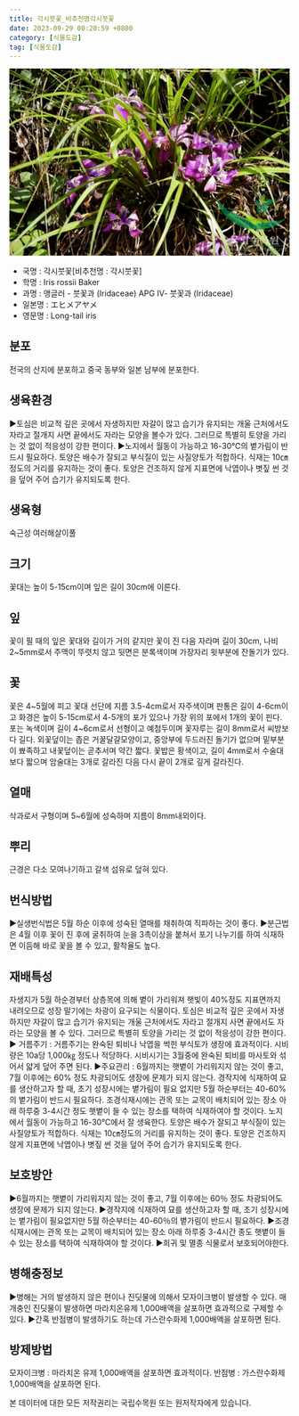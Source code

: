 ```yaml
---
title: 각시붓꽃_비추천명각시붓꽃
date: 2023-09-29 00:20:59 +0800
category: [식물도감]
tag: [식물도감]
---
```




![각시붓꽃[비추천명 : 각시붓꽃]](/assets/img/fileUpload/plants/basic/Iridaceae/Iris/15244/1_th2.JPG)
- 국명 : 각시붓꽃[비추천명 : 각시붓꽃]
- 학명 : Iris rossii Baker
- 과명 : 앵글러 - 붓꽃과 (Iridaceae) APG Ⅳ- 붓꽃과 (Iridaceae)
- 일본명 : エヒメアヤメ
- 영문명 : Long-tail iris


## 분포
전국의 산지에 분포하고 중국 동부와 일본 남부에 분포한다.
## 생육환경
▶토심은 비교적 깊은 곳에서 자생하지만 자갈이 많고 습기가 유지되는 개울 근처에서도 자라고 절개지 사면 끝에서도 자라는 모양을 볼수가 있다. 그러므로 특별히 토양을 가리는 것 없이 적응성이 강한 편이다. 
▶노지에서 월동이 가능하고 16-30℃의 볕가림이 반드시 필요하다. 토양은 배수가 잘되고 부식질이 있는 사질양토가 적합하다. 식재는 10㎝ 정도의 거리를 유지하는 것이 좋다.  토양은 건조하지 않게 지표면에 낙엽이나 볏짚 썬 것을 덮어 주어 습기가 유지되도록 한다.
## 생육형
숙근성 여러해살이풀
## 크기
꽃대는 높이 5-15cm이며 잎은 길이 30cm에 이른다.
## 잎
꽃이 필 때의 잎은 꽃대와 길이가 거의 같지만 꽃이 진 다음 자라며 길이 30cm, 나비 2~5mm로서 주맥이 뚜렷치 않고 뒷면은 분록색이며 가장자리 윗부분에 잔돌기가 있다.
## 꽃
꽃은 4~5월에 피고 꽃대 선단에 지름 3.5-4cm로서 자주색이며 판통은 길이 4-6cm이고 화경은 높이 5-15cm로서 4-5개의 포가 있으나 가장 위의 포에서 1개의 꽃이 핀다. 포는 녹색이며 길이 4~6cm로서 선형이고 예첨두이며 꽃자루는 길이 8mm로서 씨방보다 길다. 외꽃덮이는 좁은 거꿀달걀모양이고, 중앙부에 두드러진 돌기가 없으며 밑부분이 뾰족하고 내꽃덮이는 곧추서며 약간 짧다. 꽃밥은 황색이고, 길이 4mm로서 수술대보다 짧으며 암술대는 3개로 갈라진 다음 다시 끝이 2개로 깊게 갈라진다.
## 열매
삭과로서 구형이며 5~6월에 성숙하며 지름이 8mm내외이다.
## 뿌리
근경은 다소 모여나기하고 갈색 섬유로 덮혀 있다.
## 번식방법
▶실생번식법은 5월 하순 이후에 성숙된 열매를 채취하여 직파하는 것이 좋다. 
▶분근법은 4월 이후 꽃이 진 후에 굴취하여 눈을 3촉이상을 붙쳐서 포기 나누기를 하여 식재하면 이듬해 바로 꽃을 볼 수 있고, 활착율도 높다.
## 재배특성
자생지가 5월 하순경부터 상층목에 의해 볕이 가리워져 햇빛이 40%정도 지표면까지 내려오므로 성장 말기에는 차광이 요구되는 식물이다. 토심은 비교적 깊은 곳에서 자생하지만 자갈이 많고 습기가 유지되는 개울 근처에서도 자라고 절개지 사면 끝에서도 자라는 모양을 볼 수 있다. 그러므로 특별히 토양을 가리는 것 없이 적응성이 강한 편이다.
▶ 거름주기 : 거름주기는 완숙된 퇴비나 낙엽을 썩힌 부식토가 생장에 효과적이다. 시비량은 10a당 1,000㎏ 정도나 적당하다. 시비시기는 3월중에 완숙된 퇴비를 마사토와 섞어서 얇게 덮어 주면 된다. 
▶주요관리 : 6월까지는 햇볕이 가리워지지 않는 것이 좋고, 7월 이후에는 60% 정도 차광되어도 생장에 문제가 되지 않는다. 경작지에 식재하여 묘를 생산하고자 할 때, 초기 성장시에는 볕가림이 필요 없지만 5월 하순부터는 40-60%의 볕가림이 반드시 필요하다. 조경식재시에는 관목 또는 교목이 배치되어 있는 장소 아래 하루중 3-4시간 정도 햇볕이 들 수 있는 장소를 택하여 식재하여야 할 것이다. 노지에서 월동이 가능하고 16-30℃에서 잘 생육한다. 토양은 배수가 잘되고 부식질이 있는 사질양토가 적합하다. 식재는 10㎝정도의 거리를 유지하는 것이 좋다. 토양은 건조하지 않게 지표면에 낙엽이나 볏짚 썬 것을 덮어 주어 습기가 유지되도록 한다.
## 보호방안
▶6월까지는 햇볕이 가리워지지 않는 것이 좋고, 7월 이후에는 60％ 정도 차광되어도 생장에 문제가 되지 않는다. 
▶경작지에 식재하여 묘를 생산하고자 할 때, 초기 성장시에는 볕가림이 필요없지만 5월 하순부터는 40-60％의 볕가림이 반드시 필요하다. 
▶조경식재시에는 관목 또는 교목이 배치되어 있는 장소 아래 하루중 3-4시간 종도 햇볕이 들 수 있는 장소를 택하여 식재하여야 할 것이다.
▶희귀 및 멸종 식물로서 보호되어야한다.
## 병해충정보
▶병해는 거의 발생하지 않은 편이나 진딧물에 의해서 모자이크병이 발생할 수 있다.  매개충인 진딧물이 발생하면 마라치온유제 1,000배액을 살포하면 효과적으로 구제할 수 있다. 
▶간혹 반점병이 발생하기도 하는데 가스란수화제 1,000배액을 살포하면 된다.
## 방제방법
모자이크병 : 마라치온 유제 1,000배액을 살포하면 효과적이다.
반점병 : 가스란수화제 1,000배액을 살포하면 된다.






본 데이터에 대한 모든 저작권리는 국립수목원 또는 원저작자에게 있습니다.
